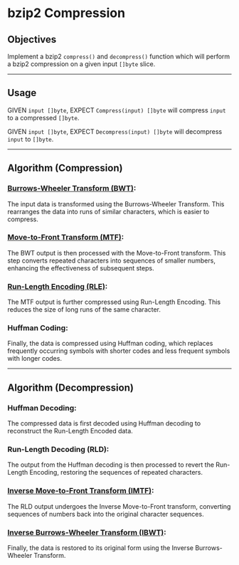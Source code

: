 bzip2 Compression
=================

## Objectives
Implement a bzip2 `compress()` and `decompress()` function which will perform a
bzip2 compression on a given input `[]byte` slice.

---

## Usage
GIVEN `input []byte`, 
EXPECT `Compress(input) []byte` will compress `input` to a compressed `[]byte`.

GIVEN `input []byte`,
EXPECT `Decompress(input) []byte` will decompress `input` to `[]byte`.

---

## Algorithm (Compression)
### [Burrows-Wheeler Transform (BWT)](./bwt/Encode.go):
The input data is transformed using the Burrows-Wheeler Transform. This 
rearranges the data into runs of similar characters, which is easier to 
compress.

### [Move-to-Front Transform (MTF)](./mtf/Encode.go):
The BWT output is then processed with the Move-to-Front transform. This step 
converts repeated characters into sequences of smaller numbers, enhancing the 
effectiveness of subsequent steps.

### [Run-Length Encoding (RLE)](../rle/Encode.go):
The MTF output is further compressed using Run-Length Encoding. This reduces 
the size of long runs of the same character.

### Huffman Coding:
Finally, the data is compressed using Huffman coding, which replaces 
frequently occurring symbols with shorter codes and less frequent symbols 
with longer codes.

---
## Algorithm (Decompression)
### Huffman Decoding:

The compressed data is first decoded using Huffman decoding to reconstruct 
the Run-Length Encoded data.

### Run-Length Decoding (RLD):

The output from the Huffman decoding is then processed to revert the 
Run-Length Encoding, restoring the sequences of repeated characters.

### [Inverse Move-to-Front Transform (IMTF)](./mtf/Decode.go):

The RLD output undergoes the Inverse Move-to-Front transform, converting 
sequences of numbers back into the original character sequences.

### [Inverse Burrows-Wheeler Transform (IBWT)](./bwt/Decode.go):

Finally, the data is restored to its original form using the Inverse 
Burrows-Wheeler Transform.
